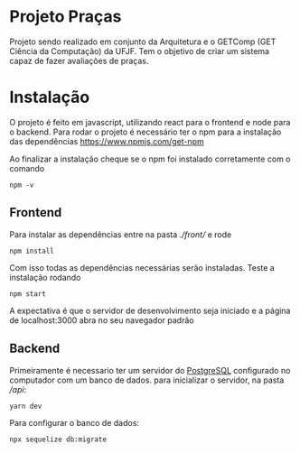 # Projeto Praças
Projeto sendo realizado em conjunto da Arquitetura e o GETComp (GET Ciência da Computação) da UFJF. Tem o objetivo de criar um sistema capaz de fazer avaliações de praças.
# Instalação
O projeto é feito em javascript, utilizando react para o frontend e node para o backend. Para rodar o projeto é necessário ter o npm para a instalação das dependências
https://www.npmjs.com/get-npm

Ao finalizar a instalação cheque se o npm foi instalado corretamente com o comando

    npm -v

## Frontend
Para instalar as dependências entre na pasta *./front/* e rode

    npm install
Com isso todas as dependências necessárias serão instaladas. Teste a instalação rodando

    npm start

A expectativa é que o servidor de desenvolvimento seja iniciado e a página de localhost:3000 abra no seu navegador padrão

## Backend
Primeiramente é necessario ter um servidor do [PostgreSQL](https://www.postgresql.org/) configurado no computador com um banco de dados.
para inicializar o servidor, na pasta */api*:

    yarn dev

Para configurar o banco de dados:

    npx sequelize db:migrate




